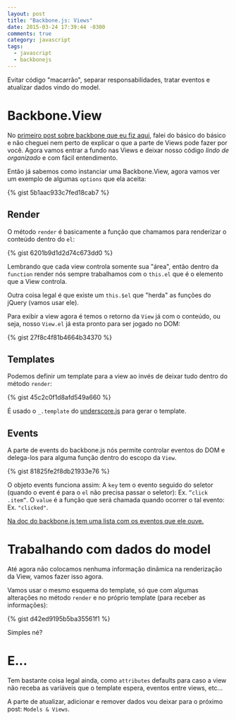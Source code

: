 ```yaml
---
layout: post
title: "Backbone.js: Views"
date: 2015-03-24 17:39:44 -0300
comments: true
category: javascript
tags:
  - javascript
  - backbonejs
---
```


Evitar código "macarrão", separar responsabilidades, tratar eventos e atualizar dados vindo do model.<!--more-->

# Backbone.View

No [primeiro post sobre backbone que eu fiz aqui](/javascript/backbone-dot-js-introducao-ao-framework/), falei do básico do básico e não cheguei nem perto de explicar o que a parte de Views pode fazer por você. Agora vamos entrar a fundo nas Views e deixar nosso código *lindo de organizado* e com fácil entendimento.

Então já sabemos como instanciar uma Backbone.View, agora vamos ver um exemplo de algumas `options` que ela aceita:

{% gist 5b1aac933c7fed18cab7 %}

## Render

O método `render` é basicamente a função que chamamos para renderizar o conteúdo dentro do `el`:

{% gist 6201b9d1d2d74c673dd0 %}

Lembrando que cada view controla somente sua "área", então dentro da `function` render nós sempre trabalhamos com o `this.el` que é o elemento que a View controla.

Outra coisa legal é que existe um `this.$el` que "herda" as funções do jQuery (vamos usar ele).

Para exibir a view agora é temos o retorno da `View` já com o conteúdo, ou seja, nosso `View.el` já esta pronto para ser jogado no DOM:

{% gist 27f8c4f81b4664b34370 %}

## Templates

Podemos definir um template para a view ao invés de deixar tudo dentro do método `render`:

{% gist 45c2c0f1d8afd549a660 %}

É usado o `_.template` do [underscore.js](http://underscorejs.org/#template) para gerar o template.

## Events

A parte de events do backbone.js nós permite controlar eventos do DOM e delega-los para alguma função dentro do escopo da `View`.

{% gist 81825fe2f8db21933e76 %}

O objeto events funciona assim:
A `key` tem o evento seguido do seletor (quando o event é para o `el` não precisa passar o seletor): Ex. `”click .item”`.
O `value` é a função que será chamada quando ocorrer o tal evento: Ex. `"clicked"`.

[Na doc do backbone.js tem uma lista com os eventos que ele ouve.](http://backbonejs.org/#Events-catalog)

# Trabalhando com dados do model

Até agora não colocamos nenhuma informação dinâmica na renderização da View, vamos fazer isso agora.

Vamos usar o mesmo esquema do template, só que com algumas alterações no método `render` e no próprio template (para receber as informações):

{% gist d42ed9195b5ba35561f1 %}

Simples né?

# E...

Tem bastante coisa legal ainda, como `attributes` defaults para caso a view não receba as variáveis que o template espera, eventos entre views, etc...

A parte de atualizar, adicionar e remover dados vou deixar para o próximo post: `Models & Views`.
